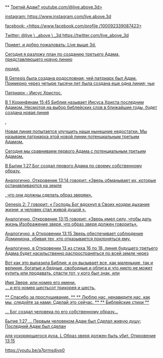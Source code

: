** <u> Третий Адам? youtube.com/@live.above.3d>

instagram: <https://www.instagram.com/live.above.3d>

facebook: <https://www.facebook.com/profile /100092339087423>

Twitter: @live \ _above \ _3d <https://twitter.com/live_above_3d>

Привет, и добро пожаловать: Live выше 3d.

Сегодня я разложу план по созданию третьего Адама, представляющего новую линию

людей.

В Genesis была создана родословная; чей патриарх был Адам.
Примерно через четыре тысячи лет была создана еще одна линия; чьи

Патриарх - Иисус Христос.

В 1 Коринфянам 15:45 Библия называет Иисуса Христа последним Адамом.
Несмотря на выбор библейских слов в ближайшие годы, будет создана новая линия

.

Новая линия попытается улучшить наши нынешние недостатки.
Мы называем патриарха этой новой линии потенциальным третьим Адамом.

Сегодня мы сравниваем первого Адама с потенциальным третьим Адамом.

В Бытии 1:27 Бог создал первого Адама по своему собственному образу.

Аналогично, Откровение 13:14 говорит: «Зверь обманывает их, которые останавливаются на земле

, что они должны сделать образ зверям».

Genesis 2: 7 говорит: «<Span Class =»> Господь </span> Бог вдохнул
в Своих ноздри дыхание жизни; и человек стал живой душой ».

Аналогично, Откровение 13:15 говорит: «Зверь имел силу, чтобы дать жизнь
Изображение зверя, что образ зверя должен говорить».  

Аналогично, в Откровении 13:15 Зверь обеспечивает соблюдение Доминиона, убивая
тех, кто отказывается поклоняться ему.  

Аналогично, в Откровении 13 из стиха 16 по 18, линия
будущего третьего Адама будет насильственно распространяться по всей земле через

Вот как это выразила Библия:
и он вызывает все, как маленькие, так и великие, богатые и бедные, свободные и облига  и что никто не может купить или продавать, спасти тот, у кого был знак, или

Имя Зверя, или номер его имени.  
… и его номер шестьсот трикорея и шесть.

** Спасибо за прослушивание. **
** Люблю нас, ненавидите нас, как мы, следуйте за нами; Сделай это сейчас. **
** <u> Библейские стихи </u> **

… Бог создал человека по его собственному образу…

Бытие 1:27
… Первым человеком Адам был Сделал живую душу; Последний Адам был сделан

для ускоряющегося духа. L Образ зверя должен быть убит.
Откровение 13:15

<https://youtu.be/a7prmsdjvp0>










